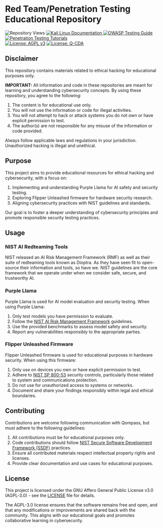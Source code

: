 <!-- /qompassai/redteam/README.md -->
<!-- ---------------------------- -->
<!-- Copyright (C) 2025 Qompass AI, All rights reserved -->

# Red Team/Penetration Testing Educational Repository
![Repository Views](https://komarev.com/ghpvc/?username=qompassai-redteam)
 <a href="https://www.kali.org/docs/">
  <img src="https://img.shields.io/badge/Kali_Documentation-blue?style=flat-square" alt="Kali Linux Documentation">
</a>
<a href="https://owasp.org/www-project-web-security-testing-guide/">
  <img src="https://img.shields.io/badge/OWASP_Testing_Guide-blue?style=flat-square" alt="OWASP Testing Guide">
</a>
<a href="https://github.com/topics/pentesting">
  <img src="https://img.shields.io/badge/Pentesting_Tutorials-green?style=flat-square" alt="Penetration Testing Tutorials">
</a>
<br>
  <a href="https://www.gnu.org/licenses/agpl-3.0"><img src="https://img.shields.io/badge/License-AGPL%20v3-blue.svg" alt="License: AGPL v3"></a>
  <a href="./LICENSE-QCDA"><img src="https://img.shields.io/badge/license-Q--CDA-lightgrey.svg" alt="License: Q-CDA"></a>
</p>

## Disclaimer

This repository contains materials related to ethical hacking for educational purposes only. 

**IMPORTANT:** All information and code in these repositories are meant for learning and understanding cybersecurity concepts. By using these repository, you agree to the following:

1. The content is for educational use only.
2. You will not use the information or code for illegal activities.
3. You will not attempt to hack or attack systems you do not own or have explicit permission to test.
4. The author(s) are not responsible for any misuse of the information or code provided.

Always follow applicable laws and regulations in your jurisdiction. Unauthorized hacking is illegal and unethical.

## Purpose

This project aims to provide educational resources for ethical hacking and cybersecurity, with a focus on:

1. Implementing and understanding Purple Llama for AI safety and security testing.
2. Exploring Flipper Unleashed firmware for hardware security research.
3. Aligning cybersecurity practices with NIST guidelines and standards.

Our goal is to foster a deeper understanding of cybersecurity principles and promote responsible security testing practices.

## Usage

### NIST AI Redteaming Tools
NIST released an AI Risk Management Framework (RMF) as well as their suite of redteaming tools known as Dioptra. As they have seen fit to open-source their information and tools, so have we. NIST guidelines are the core framework that we operate under when we consider safe, secure, and trustworthy AI.

### Purple Llama

Purple Llama is used for AI model evaluation and security testing. When using Purple Llama:

1. Only test models you have permission to evaluate.
2. Follow the [NIST AI Risk Management Framework](https://www.nist.gov/itl/ai-risk-management-framework) guidelines.
3. Use the provided benchmarks to assess model safety and security.
4. Report any vulnerabilities responsibly to the appropriate parties.

### Flipper Unleashed Firmware

Flipper Unleashed firmware is used for educational purposes in hardware security. When using this firmware:

1. Only use on devices you own or have explicit permission to test.
2. Adhere to [NIST SP 800-53](https://csrc.nist.gov/publications/detail/sp/800-53/rev-5/final) security controls, particularly those related to system and communications protection.
3. Do not use for unauthorized access to systems or networks.
4. Document and share your findings responsibly within legal and ethical boundaries.

## Contributing

Contributions are welcome following communication with Qompass, but must adhere to the following guidelines:

1. All contributions must be for educational purposes only.
2. Code contributions should follow [NIST Secure Software Development Framework (SSDF)](https://csrc.nist.gov/Projects/ssdf) practices.
3. Ensure all contributed materials respect intellectual property rights and licenses.
4. Provide clear documentation and use cases for educational purposes.

## License

This project is licensed under the GNU Affero General Public License v3.0 (AGPL-3.0) - see the [LICENSE](LICENSE) file for details.

The AGPL-3.0 license ensures that the software remains free and open, and that any modifications or improvements are shared back with the community. This aligns with our educational goals and promotes collaborative learning in cybersecurity.
